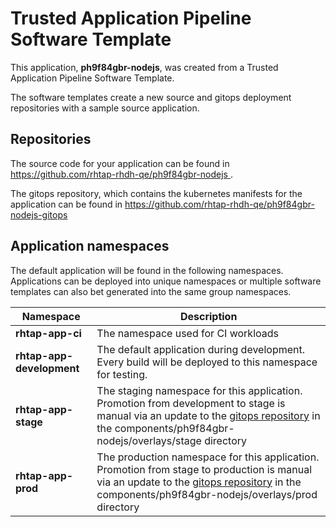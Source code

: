 # Trusted Application Pipeline Software Template

This application, **ph9f84gbr-nodejs**, was created from a Trusted Application Pipeline Software Template.

The software templates create a new source and gitops deployment repositories with a sample source application. 

## Repositories

The source code for your application can be found in [https://github.com/rhtap-rhdh-qe/ph9f84gbr-nodejs ](https://github.com/rhtap-rhdh-qe/ph9f84gbr-nodejs ).
 
The gitops repository, which contains the kubernetes manifests for the application can be found in 
[https://github.com/rhtap-rhdh-qe/ph9f84gbr-nodejs-gitops ](https://github.com/rhtap-rhdh-qe/ph9f84gbr-nodejs-gitops ) 

## Application namespaces 

The default application will be found in the following namespaces. Applications can be deployed into unique namespaces or multiple software templates can also bet generated into the same group namespaces.  

|  Namespace   |  Description   |  
| -------- | -------- |
| **rhtap-app-ci** | The namespace used for CI workloads |
| **rhtap-app-development** | The default application during development. Every build will be deployed to this namespace for testing. |
| **rhtap-app-stage** | The staging namespace for this application. Promotion from development to stage is manual via an update to the [gitops repository](https://github.com/rhtap-rhdh-qe/ph9f84gbr-nodejs-gitops ) in the components/ph9f84gbr-nodejs/overlays/stage directory |
| **rhtap-app-prod** | The production namespace for this application. Promotion from stage to production is manual via an update to the [gitops repository](https://github.com/rhtap-rhdh-qe/ph9f84gbr-nodejs-gitops ) in the components/ph9f84gbr-nodejs/overlays/prod directory |
